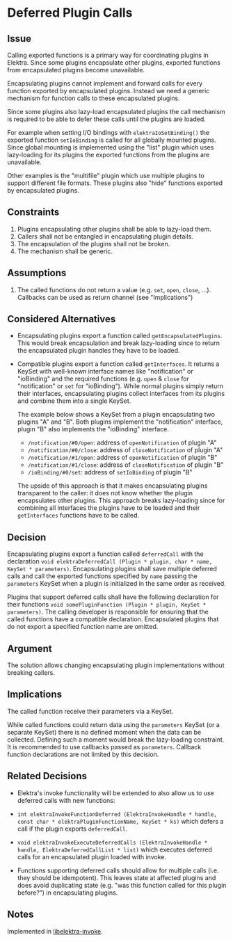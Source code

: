 # Deferred Plugin Calls

## Issue

Calling exported functions is a primary way for coordinating plugins in Elektra.
Since some plugins encapsulate other plugins, exported functions from encapsulated plugins become unavailable.

Encapsulating plugins cannot implement and forward calls for every function exported by encapsulated plugins.
Instead we need a generic mechanism for function calls to these encapsulated plugins.

Since some plugins also lazy-load encapsulated plugins the call mechanism is required to be able to defer these calls until the plugins are loaded.

For example when setting I/O bindings with `elektraIoSetBinding()` the exported function `setIoBinding` is called for all globally mounted plugins.
Since global mounting is implemented using the "list" plugin which uses lazy-loading for its plugins the exported functions from the plugins are unavailable.

Other examples is the "multifile" plugin which use multiple plugins to support different file formats.
These plugins also "hide" functions exported by encapsulated plugins.

## Constraints

1. Plugins encapsulating other plugins shall be able to lazy-load them.
2. Callers shall not be entangled in encapsulating plugin details.
3. The encapsulation of the plugins shall not be broken.
4. The mechanism shall be generic.

## Assumptions

1. The called functions do not return a value (e.g. `set`, `open`, `close`, ...).
   Callbacks can be used as return channel (see "Implications")

## Considered Alternatives

- Encapsulating plugins export a function called `getEncapsulatedPlugins`.
  This would break encapsulation and break lazy-loading since to return the encapsulated plugin handles they have to be loaded.
- Compatible plugins export a function called `getInterfaces`.
  It returns a KeySet with well-known interface names like "notification" or "ioBinding" and the required functions (e.g. `open` & `close` for "notification" or `set` for "ioBinding").
  While normal plugins simply return their interfaces, encapsulating plugins collect interfaces from its plugins and combine them into a single KeySet.

  The example below shows a KeySet from a plugin encapsulating two plugins "A" and "B".
  Both plugins implement the "notification" interface, plugin "B" also implements the "ioBinding" interface.

  - `/notification/#0/open`: address of `openNotification` of plugin "A"
  - `/notification/#0/close`: address of `closeNotification` of plugin "A"
  - `/notification/#1/open`: address of `openNotification` of plugin "B"
  - `/notification/#1/close`: address of `closeNotification` of plugin "B"
  - `/ioBinding/#0/set`: address of `setIoBinding` of plugin "B"

  The upside of this approach is that it makes encapsulating plugins transparent to the caller:
  it does not know whether the plugin encapsulates other plugins.
  This approach breaks lazy-loading since for combining all interfaces the plugins have to be loaded and their `getInterfaces` functions have to be called.

## Decision

Encapsulating plugins export a function called `deferredCall` with the declaration `void elektraDeferredCall (Plugin * plugin, char * name, KeySet * parameters)`.
Encapsulating plugins shall save multiple deferred calls and call the exported functions specified by `name` passing the `parameters` KeySet when a plugin is initialized in the same order as received.

Plugins that support deferred calls shall have the following declaration for their functions `void somePluginFunction (Plugin * plugin, KeySet * parameters)`.
The calling developer is responsible for ensuring that the called functions have a compatible declaration.
Encapsulated plugins that do not export a specified function name are omitted.

## Argument

The solution allows changing encapsulating plugin implementations without
breaking callers.

## Implications

The called function receive their parameters via a KeySet.

While called functions could return data using the `parameters` KeySet (or a separate KeySet) there is no defined moment when the data can be collected.
Defining such a moment would break the lazy-loading constraint.
It is recommended to use callbacks passed as `parameters`.
Callback function declarations are not limited by this decision.

## Related Decisions

- Elektra's invoke functionality will be extended to also allow us to use deferred calls with new functions:

- `int elektraInvokeFunctionDeferred (ElektraInvokeHandle * handle, const char * elektraPluginFunctionName, KeySet * ks)` which defers a call if the plugin exports `deferredCall`.
- `void elektraInvokeExecuteDeferredCalls (ElektraInvokeHandle * handle, ElektraDeferredCallList * list)` which executes deferred calls for an encapsulated plugin loaded with invoke.

- Functions supporting deferred calls should allow for multiple calls (i.e.  they should be idempotent).
  This leaves state at affected plugins and does avoid duplicating state (e.g.  "was this function called for this plugin before?") in encapsulating plugins.

## Notes

Implemented in [libelektra-invoke](/src/libs/invoke).
